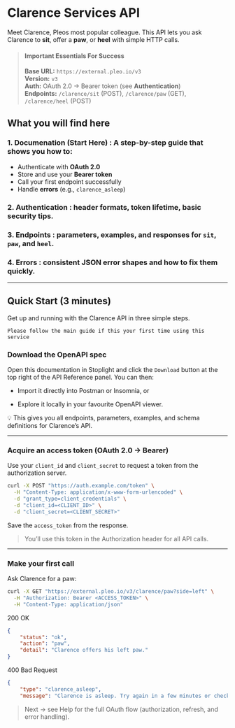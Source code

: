 # Clarence Services API

Meet Clarence, Pleos most popular colleague. This API lets you ask Clarence to **sit**, offer a **paw**, or **heel** with simple HTTP calls.

<!-- theme: info -->
> #### Important Essentials For Success
>
> **Base URL:** `https://external.pleo.io/v3`\
> **Version:** `v3`\
> **Auth:** OAuth 2.0 → Bearer token (see **Authentication**)\
> **Endpoints:** `/clarence/sit` (POST), `/clarence/paw` (GET), `/clarence/heel` (POST)

## What you will find here

### 1. **Documenation (Start Here)** : A step-by-step guide that shows you how to:
   - Authenticate with **OAuth 2.0**
   - Store and use your **Bearer token**
   - Call your first endpoint successfully
   - Handle **errors** (e.g., `clarence_asleep`)
### 2. **Authentication** : header formats, token lifetime, basic security tips.
### 3. **Endpoints** : parameters, examples, and responses for `sit`, `paw`, and `heel`.
### 4. **Errors** : consistent JSON error shapes and how to fix them quickly.

---

## Quick Start (3 minutes)

Get up and running with the Clarence API in three simple steps.

    Please follow the main guide if this your first time using this service 

### Download the OpenAPI spec

Open this documentation in Stoplight and click the `Download` button at the top right of the API Reference panel.
You can then:

- Import it directly into Postman or Insomnia, or

- Explore it locally in your favourite OpenAPI viewer.

💡 This gives you all endpoints, parameters, examples, and schema definitions for Clarence’s API.

---

### Acquire an access token (OAuth 2.0 → Bearer)

Use your `client_id` and `client_secret` to request a token from the authorization server.

```bash
curl -X POST "https://auth.example.com/token" \
  -H "Content-Type: application/x-www-form-urlencoded" \
  -d "grant_type=client_credentials" \
  -d "client_id=<CLIENT_ID>" \
  -d "client_secret=<CLIENT_SECRET>"
```

Save the `access_token` from the response.

> You’ll use this token in the Authorization header for all API calls.

--- 

### Make your first call

Ask Clarence for a paw:

```bash
curl -X GET "https://external.pleo.io/v3/clarence/paw?side=left" \
  -H "Authorization: Bearer <ACCESS_TOKEN>" \
  -H "Content-Type: application/json"
```

200 OK

```json
{ 
    "status": "ok", 
    "action": "paw", 
    "detail": "Clarence offers his left paw." 
}
```

400 Bad Request

```json
{ 
    "type": "clarence_asleep",
    "message": "Clarence is asleep. Try again in a few minutes or check his nap schedule." }
```

> Next → see Help for the full OAuth flow (authorization, refresh, and error handling).